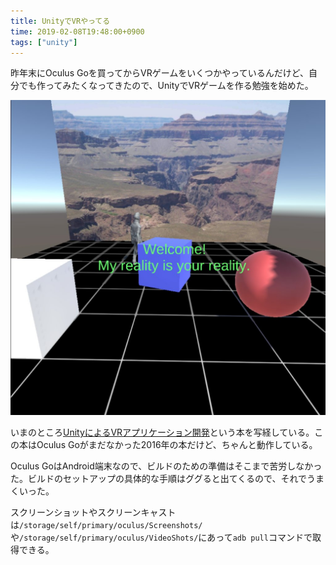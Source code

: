 ```yaml
---
title: UnityでVRやってる
time: 2019-02-08T19:48:00+0900
tags: ["unity"]
---
```


昨年末にOculus Goを買ってからVRゲームをいくつかやっているんだけど、自分でも作ってみたくなってきたので、UnityでVRゲームを作る勉強を始めた。

![hello unity](../images/posts/56/hello_unity.jpg)

いまのところ[UnityによるVRアプリケーション開発](https://www.oreilly.co.jp/books/9784873117577/)という本を写経している。この本はOculus Goがまだなかった2016年の本だけど、ちゃんと動作している。

Oculus GoはAndroid端末なので、ビルドのための準備はそこまで苦労しなかった。ビルドのセットアップの具体的な手順はググると出てくるので、それでうまくいった。

スクリーンショットやスクリーンキャストは`/storage/self/primary/oculus/Screenshots/`や`/storage/self/primary/oculus/VideoShots/`にあって`adb pull`コマンドで取得できる。
